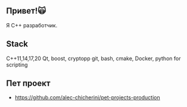 ## Привет!🙀
Я С++ разработчик.

## Stack
C++11,14,17,20
Qt, boost, cryptopp
git, bash, cmake, Docker, python for scripting

## Пет проект
- https://github.com/alec-chicherini/pet-projects-production
